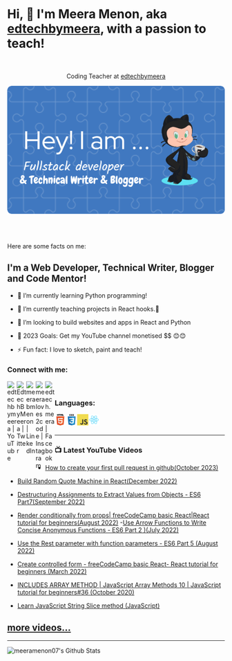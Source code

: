 
  # Hi, 👋 I'm Meera Menon, aka [edtechbymeera][YouTube], with a passion to teach!

<br>
<p align='center'>
  Coding Teacher at <a href="https://youtube.com/c/edtechbymeera" target="_blank">edtechbymeera</a>
</p>

![Header](./20221216_133850_0000.png)
 
 <p align='center'>
 
 
 </p>
<br/>
<br/>


<!--
**meeramenon07/meeramenon07** is a ✨ _special_ ✨ repository because its `README.md` (this file) appears on your GitHub profile.
-->
Here are some facts on me:

## I'm a Web Developer, Technical Writer, Blogger and Code Mentor!
- 🔭 I’m currently learning Python programming!

- 🌱 I’m currently teaching  projects in React hooks.🤣
- 👯 I’m looking to build websites and apps in React and Python
- 🥅 2023 Goals: Get my YouTube channel monetised $$ 😊😊 
- ⚡ Fun fact: I love to sketch, paint and teach!

### Connect with me:

[<img align="left" alt="edtechbymeera | YouTube" width="22px" src="https://cdn.jsdelivr.net/npm/simple-icons@v3/icons/youtube.svg" />][youtube]
[<img align="left" alt="EdtechByMeera | Twitter" width="22px" src="https://cdn.jsdelivr.net/npm/simple-icons@v3/icons/twitter.svg" />][twitter]
[<img align="left" alt="meerabmenon | LinkedIn" width="22px" src="https://cdn.jsdelivr.net/npm/simple-icons@v3/icons/linkedin.svg" />][linkedin]
[<img align="left" alt="meeraloves2code | Instagram" width="22px" src="https://cdn.jsdelivr.net/npm/simple-icons@v3/icons/instagram.svg" />][instagram]
[<img align="left" alt="edtech.meera | Facebook" width="22px" src="https://cdn.jsdelivr.net/npm/simple-icons@v3/icons/facebook.svg" />][facebook]



<br />

### Languages:

[<img align="left" alt="HTML5" width="26px" src="https://raw.githubusercontent.com/github/explore/80688e429a7d4ef2fca1e82350fe8e3517d3494d/topics/html/html.png" />][htmlplaylist]
[<img align="left" alt="CSS3" width="26px" src="https://raw.githubusercontent.com/github/explore/80688e429a7d4ef2fca1e82350fe8e3517d3494d/topics/css/css.png" />][cssplaylist]
[<img align="left" alt="JavaScript" width="26px" src="https://raw.githubusercontent.com/github/explore/80688e429a7d4ef2fca1e82350fe8e3517d3494d/topics/javascript/javascript.png" />][jsplaylist]
[<img align="left" alt="React" width="26px" src="https://raw.githubusercontent.com/github/explore/80688e429a7d4ef2fca1e82350fe8e3517d3494d/topics/react/react.png" />][reactjsplaylist]



<br />
<br />

---

### 📺 Latest YouTube Videos
<!-- YOUTUBE:START -->
- [How to create your first pull request in github(October 2023)](https://youtu.be/aKNZ3gSGgVI?si=UcR-ItCSzw9inemm)
- [Build Random Quote Machine in React(December 2022)](https://youtu.be/DecVucCNbtY)

- [Destructuring Assignments to Extract Values from Objects - ES6 Part7(September 2022)](https://youtu.be/z3EyglrX1TA)
- [Render conditionally from props| freeCodeCamp basic React|React tutorial for beginners(August 2022)](https://youtu.be/OSGpxO7jrzc)
-[Use Arrow Functions to Write Concise Anonymous Functions - ES6 Part 2
)(July 2022) ](https://youtu.be/UU-GrU3A88E)
- [Use the Rest parameter with function parameters - ES6 Part 5
(August 2022)](https://youtu.be/DXugPAWT-F8)
- [Create controlled form - freeCodeCamp basic React- React tutorial for beginners
 (March 2022)](https://youtu.be/EpZqSfL5JOI)
- [INCLUDES ARRAY METHOD | JavaScript  Array Methods 10 | JavaScript tutorial for beginners#36 (October 2020)](https://youtu.be/XwsMLtYVkNM)
- [Learn JavaScript String Slice method (JavaScript)](https://www.youtube.com/watch?v=Lev40JRi85Y)
<!-- YOUTUBE:END -->
[more videos...](https://www.youtube.com/channel/UCzsmG59Td5XqzZwipgJ0qJg)
---

---

<a href="#"><img align="left" alt="meeramenon07's Github Stats" src="https://github-readme-stats.vercel.app/api?username=meeramenon07&show_icons=true&hide_border=true&theme=dark" width="750" height="250" /></a>

[facebook]: https://www.facebook.com/edtechbymeera
[twitter]: https://twitter.com/EdtechByMeera
[youtube]: https://www.youtube.com/channel/UCzsmG59Td5XqzZwipgJ0qJg?sub_confirmation=1
[instagram]: https://www.instagram.com/meeraloves2code/
[linkedin]: https://www.linkedin.com/in/meerabmenon/
[htmlplaylist]: https://www.youtube.com/playlist?list=PLvsacu9cyzexKRSGOKYrND5bt1-N81a0K 
[cssplaylist]: https://www.youtube.com/playlist?list=PLvsacu9cyzexCd_0c45vI0X7KdoxRBY18
[jsplaylist]: https://www.youtube.com/playlist?list=PLvsacu9cyzeyn-eCUlvJJGGfndsvbUZWS
[projectplaylist]: https://www.youtube.com/playlist?list=PLvsacu9cyzexFWJonU5sW7xF5Kq1BIuou
[reactjsplaylist]:https://youtube.com/playlist?list=PLvsacu9cyzey4pMTC7cPjBffDdl3kg7S5

